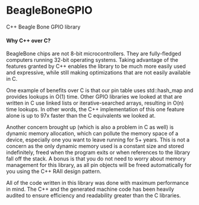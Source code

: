 BeagleBoneGPIO
==============

C++ Beagle Bone GPIO library


#### Why C++ over C?
BeagleBone chips are not 8-bit microcontrollers.  They are fully-fledged computers running 32-bit operating systems.  Taking advantage of the features granted by C++ enables the library to be much more easily used and expressive, while still making optimizations that are not easily available in C.  

One example of benefits over C is that our pin table uses std::hash_map and provides lookups in O(1) time.  Other GPIO libraries we looked at that are written in C use linked lists or iterative-searched arrays, resulting in O(n) time lookups.  In other words, the C++ implementation of this one feature alone is up to 97x faster than the C equivalents we looked at.

Another concern brought up (which is also a problem in C as well) is dynamic memory allocation, which can pollute the memory space of a device, especially one you want to leave running for 5+ years.  This is not a concern as the only dynamic memory used is a constant size and stored indefinitely, freed when the program exits or when references to the library fall off the stack.  A bonus is that you do not need to worry about memory management for this library, as all pin objects will be freed automatically for you using the C++ RAII design pattern.

All of the code written in this library was done with maximum performance in mind.  The C++ and the generated machine code has been heavily audited to ensure efficiency and readability greater than the C libraries.
